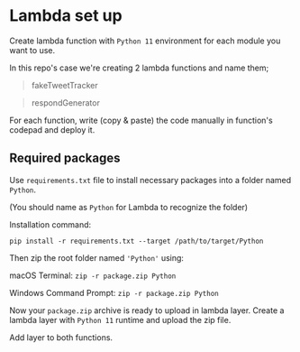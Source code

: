 # Lambda set up

Create lambda function with `Python 11` environment for each module you want to use.

In this repo's case we're creating 2 lambda functions and name them;
> fakeTweetTracker

> respondGenerator

For each function, write (copy & paste) the code manually in function's codepad and deploy it.

## Required packages

Use `requirements.txt` file to install necessary packages into a folder named `Python`.

(You should name as `Python` for Lambda to recognize the folder)

Installation command:
```
pip install -r requirements.txt --target /path/to/target/Python
```

Then zip the root folder named `'Python'` using:

macOS Terminal: ```zip -r package.zip Python```

Windows Command Prompt: ```zip -r package.zip Python```

Now your `package.zip` archive is ready to upload in lambda layer.
Create a lambda layer with `Python 11` runtime and upload the zip file.

Add layer to both functions.



